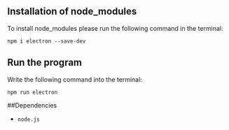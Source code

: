 ## Installation of node_modules
To install node_modules please run the following command in the terminal:

`npm i electron --save-dev`

## Run the program
Write the following command into the terminal:

`npm run electron`

##Dependencies
- `node.js`

